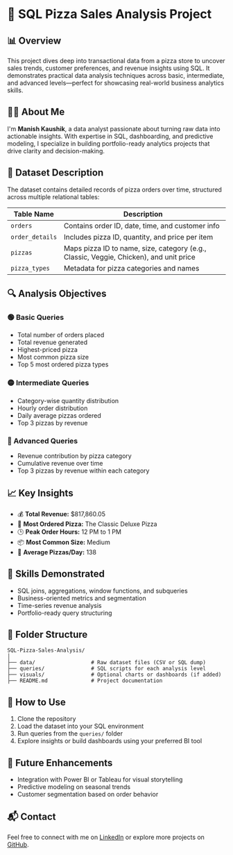 # 🍕 SQL Pizza Sales Analysis Project

## 📊 Overview
This project dives deep into transactional data from a pizza store to uncover sales trends, customer preferences, and revenue insights using SQL. It demonstrates practical data analysis techniques across basic, intermediate, and advanced levels—perfect for showcasing real-world business analytics skills.

## 👨‍💻 About Me
I'm **Manish Kaushik**, a data analyst passionate about turning raw data into actionable insights. With expertise in SQL, dashboarding, and predictive modeling, I specialize in building portfolio-ready analytics projects that drive clarity and decision-making.

## 🧾 Dataset Description
The dataset contains detailed records of pizza orders over time, structured across multiple relational tables:

| Table Name       | Description                                                                 |
|------------------|-----------------------------------------------------------------------------|
| `orders`         | Contains order ID, date, time, and customer info                            |
| `order_details`  | Includes pizza ID, quantity, and price per item                             |
| `pizzas`         | Maps pizza ID to name, size, category (e.g., Classic, Veggie, Chicken), and unit price |
| `pizza_types`    | Metadata for pizza categories and names                                     |

## 🔍 Analysis Objectives

### 🟢 Basic Queries
- Total number of orders placed
- Total revenue generated
- Highest-priced pizza
- Most common pizza size
- Top 5 most ordered pizza types

### 🟡 Intermediate Queries
- Category-wise quantity distribution
- Hourly order distribution
- Daily average pizzas ordered
- Top 3 pizzas by revenue

### 🔴 Advanced Queries
- Revenue contribution by pizza category
- Cumulative revenue over time
- Top 3 pizzas by revenue within each category

## 📈 Key Insights
- 💰 **Total Revenue:** $817,860.05  
- 🍕 **Most Ordered Pizza:** The Classic Deluxe Pizza  
- 🕒 **Peak Order Hours:** 12 PM to 1 PM  
- 📦 **Most Common Size:** Medium  
- 🧮 **Average Pizzas/Day:** 138  

## 🧠 Skills Demonstrated
- SQL joins, aggregations, window functions, and subqueries
- Business-oriented metrics and segmentation
- Time-series revenue analysis
- Portfolio-ready query structuring

## 📂 Folder Structure
```
SQL-Pizza-Sales-Analysis/
│
├── data/                  # Raw dataset files (CSV or SQL dump)
├── queries/               # SQL scripts for each analysis level
├── visuals/               # Optional charts or dashboards (if added)
├── README.md              # Project documentation
```

## 🚀 How to Use
1. Clone the repository  
2. Load the dataset into your SQL environment  
3. Run queries from the `queries/` folder  
4. Explore insights or build dashboards using your preferred BI tool

## 📌 Future Enhancements
- Integration with Power BI or Tableau for visual storytelling  
- Predictive modeling on seasonal trends  
- Customer segmentation based on order behavior

## 📬 Contact
Feel free to connect with me on [LinkedIn](www.linkedin.com/in/manish-kaushik-044848275) or explore more projects on [GitHub](https://github.com/yourusername).
